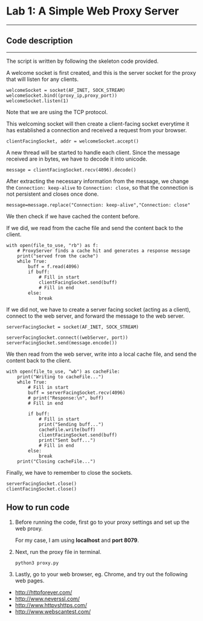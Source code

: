 # Lab 1: A Simple Web Proxy Server
---
## Code description
---
The script is written by following the skeleton code provided.

A welcome socket is first created, and this is the server socket for the proxy that will listen for any clients.
```
welcomeSocket = socket(AF_INET, SOCK_STREAM)
welcomeSocket.bind((proxy_ip,proxy_port))
welcomeSocket.listen(1)
```
Note that we are using the TCP protocol.

This welcoming socket will then create a client-facing socket everytime it has established a connection and received a request from your browser.

```clientFacingSocket, addr = welcomeSocket.accept()```

A new thread will be started to handle each client. Since the message received are in bytes, we have to decode it into unicode.

`message = clientFacingSocket.recv(4096).decode()`

After extracting the necessary information from the message, we change the `Connection: keep-alive` to `Connection: close`, so that the connection is not persistent and closes once done.

`message=message.replace("Connection: keep-alive","Connection: close"`

We then check if we have cached the content before.

If we did, we read from the cache file and send the content back to the client.

```
with open(file_to_use, "rb") as f:
    # ProxyServer finds a cache hit and generates a response message
    print("served from the cache")
    while True:
        buff = f.read(4096)
        if buff:
            # Fill in start
            clientFacingSocket.send(buff)
            # Fill in end
        else:
            break
```

If we did not, we have to create a server facing socket (acting as a client), connect to the web server, and forward the message to the web server.

```
serverFacingSocket = socket(AF_INET, SOCK_STREAM)

serverFacingSocket.connect((webServer, port))
serverFacingSocket.send(message.encode())
```

We then read from the web server, write into a local cache file, and send the content back to the client.

```
with open(file_to_use, "wb") as cacheFile:
    print("Writing to cacheFile...")
    while True:
        # Fill in start
        buff = serverFacingSocket.recv(4096)
        # print("Response:\n", buff)
        # Fill in end
        
        if buff:
            # Fill in start
            print("Sending buff...")
            cacheFile.write(buff)
            clientFacingSocket.send(buff)
            print("Sent buff...")
            # Fill in end
        else:
            break
    print("Closing cacheFile...")
```

Finally, we have to remember to close the sockets.
```
serverFacingSocket.close()
clientFacingSocket.close()
```

## How to run code

1. Before running the code, first go to your proxy settings and set up the web proxy.

    For my case, I am using **localhost** and **port 8079**.

2. Next, run the proxy file in terminal.
    
    `python3 proxy.py`

3. Lastly, go to your web browser, eg. Chrome, and try out the following web pages.
 - http://httpforever.com/
 - http://www.neverssl.com/
 - http://www.httpvshttps.com/
 - http://www.webscantest.com/ 